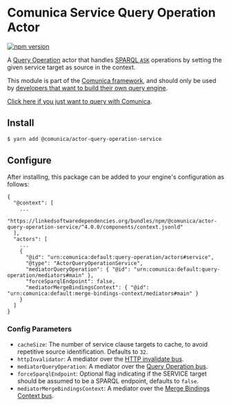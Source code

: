 # Comunica Service Query Operation Actor

[![npm version](https://badge.fury.io/js/%40comunica%2Factor-query-operation-service.svg)](https://www.npmjs.com/package/@comunica/actor-query-operation-service)

A [Query Operation](https://github.com/comunica/comunica/tree/master/packages/bus-query-operation) actor that handles [SPARQL `ASK`](https://www.w3.org/TR/sparql11-query/#ask) operations
by setting the given service target as source in the context.

This module is part of the [Comunica framework](https://github.com/comunica/comunica),
and should only be used by [developers that want to build their own query engine](https://comunica.dev/docs/modify/).

[Click here if you just want to query with Comunica](https://comunica.dev/docs/query/).

## Install

```bash
$ yarn add @comunica/actor-query-operation-service
```

## Configure

After installing, this package can be added to your engine's configuration as follows:
```text
{
  "@context": [
    ...
    "https://linkedsoftwaredependencies.org/bundles/npm/@comunica/actor-query-operation-service/^4.0.0/components/context.jsonld"
  ],
  "actors": [
    ...
    {
      "@id": "urn:comunica:default:query-operation/actors#service",
      "@type": "ActorQueryOperationService",
      "mediatorQueryOperation": { "@id": "urn:comunica:default:query-operation/mediators#main" },
      "forceSparqlEndpoint": false,
      "mediatorMergeBindingsContext": { "@id": "urn:comunica:default:merge-bindings-context/mediators#main" }
    }
  ]
}
```

### Config Parameters

* `cacheSize`: The number of service clause targets to cache, to avoid repetitive source identification. Defaults to `32`.
* `httpInvalidator`: A mediator over the [HTTP invalidate bus](https://github.com/comunica/comunica/tree/master/packages/bus-http-invalidate).
* `mediatorQueryOperation`: A mediator over the [Query Operation bus](https://github.com/comunica/comunica/tree/master/packages/bus-query-operation).
* `forceSparqlEndpoint`: Optional flag indicating if the SERVICE target should be assumed to be a SPARQL endpoint, defaults to `false`.
* `mediatorMergeBindingsContext`: A mediator over the [Merge Bindings Context bus](https://github.com/comunica/comunica/tree/master/packages/bus-merge-bindings-context).
